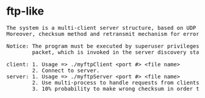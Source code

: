 # ftp-like
<pre>
The system is a multi-client server structure, based on UDP protocol stop-and-wait process, file transmission program. 
Moreover, checksum method and retransmit mechanism for error control are implemented.

Notice: The program must be executed by superuser privileges. In addition, the client host must have a default gw for the broadcasting 
        packet, which is invoked in the server discovery stage.

client: 1. Usage => ./myftpClient &ltport #&gt &ltfile name&gt 
        2. Connect to server.  
server: 1. Usage => ./myftpServer &ltport #&gt &ltfile name&gt  
        2. Use multi-process to handle requests from clients.  
        3. 10% probability to make wrong checksum in order to test the reaction of client and the retransmission of server.
</pre>
